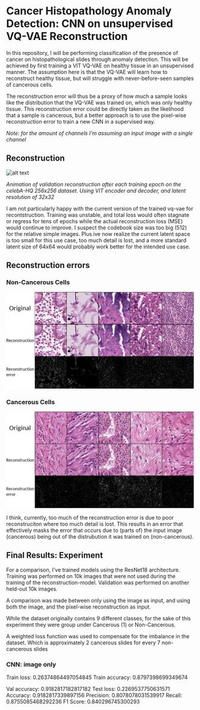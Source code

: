 # Cancer Histopathology Anomaly Detection: CNN on unsupervised VQ-VAE Reconstruction

In this repository, I will be performing classification of the presence of cancer on histopathological slides through anomaly detection. This will be achieved by first training a VIT VQ-VAE on healthy tissue in an unsupervised manner. The assumption here is that the VQ-VAE will learn how to reconstruct healthy tissue, but will struggle with never-before-seen samples of cancerous cells. 

The reconstruction error will thus be a proxy of how much a sample looks like the distribution that the VQ-VAE was trained on, which was only healthy tissue. This reconstruction error could be directly taken as the likelihood that a sample is cancerous, but a better approach is to use the pixel-wise reconstruction error to train a new CNN in a supervised way.

*Note: for the amount of channels I'm assuming an input image with a single channel*


## Reconstruction

![alt text](gif.gif)

*Animation of validation reconstruction after each training epoch on the celebA-HQ 256x256 dataset. Using VIT encoder and decoder, and latent resolution of 32x32*

I am not particularly happy with the current version of the trained vq-vae for recontstruction. Training was unstable, and total loss would often stagnate or regress for tens of epochs while the actual reconstruction loss (MSE) would continue to improve. I suspect the codebook size was too big (512) for the relative simple images. Plus ive now realize the current latent space is too small for this use case, too much detail is lost, and a more standard latent size of 64x64 would probably work better for the intended use case.


## Reconstruction errors
### Non-Cancerous Cells
![alt text](non-cancerous.png)
### Cancerous Cells
![alt text](Cancerous.png)

I think, currently, too much of the reconstruction error is due to poor reconstruciton where too much detail is lost. This results in an error that effectively masks the error that occurs due to (parts of) the input image (cancerous) being out of the distrubution it was trained on (non-cancerous).

## Final Results: Experiment
For a comparison, I've trained models using the ResNet18 architecture. Training was performed on 10k images that were not used during the training of the reconstruction-model. Validation was performed on another held-out 10k images.

A comparison was made between only using the image as input, and using both the image, and the pixel-wise reconstruction as input.

While the dataset originally contains 9 different classes, for the sake of this experiment they were group under Cancerous (1) or Non-Cancerous.

A weighted loss function was used to compensate for the imbalance in the dataset. Which is approximately 2 cancerous slides for every 7 non-cancerous slides

### CNN: image only
Train loss: 0.26374864497054845
Train accuracy: 0.8797398699349674

Val accuracy: 0.9182817182817182
Test loss: 0.2269537750631571
Accuracy: 0.9182817339897156
Precision: 0.8078078031539917
Recall: 0.8755085468292236
F1 Score: 0.840296745300293

